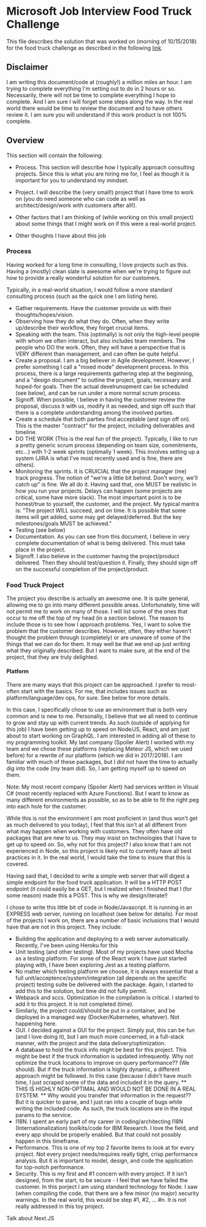 # Microsoft Job Interview Food Truck Challenge

This file describes the solution that was worked on (morning of 10/15/2018) for the food truck challenge as described in the following [link](https://github.com/timfpark/take-home-engineering-challenge).

## Disclaimer

I am writing this document/code at (roughly!) a million miles an hour. I am trying to complete everything I'm setting out to do in 2 hours or so. Necessarily, there will not be time to complete everything I hope to complete. And I am sure I will forget some steps along the way. In the real world there would be time to review the document and to have others review it. I am sure you will understand if this work product is not 100% complete.

## Overview

This section will contain the following:

- Process. This section will describe how I typically approach consulting projects. Since this is what you are hiring me for, I feel as though it is important for you to understand my mindset.

- Project. I will describe the (very small!) project that I have time to work on (you do need someone who can code as well as architect/design/work with customers after all!).

- Other factors that I am thinking of (while working on this small project) about some things that I might work on if this were a real-world project.

- Other thoughts I have about this job

### Process

Having worked for a long time in consulting, I love projects such as this. Having a (mostly) clean slate is awesome when we're trying to figure out how to provide a really wonderful solution for our customers.

Typically, in a real-world situation, I would follow a more standard consulting process (such as the quick one I am listing here).

- Gather requirements. Have the customer provide us with their thoughts/hopes/vision.
- Observing how they do what they do. Often, when they write up/describe their workflow, they forget crucial items.
- Speaking with the team. This (optimally) is not only the high-level people with whom we often interact, but also includes team members. The people who DO the work. Often, they will have a perspective that is VERY different than management, and can often be quite helpful.
- Create a proposal. I am a big believer in Agile development. However, I prefer something I call a "mixed mode" development process. In this process, there is a large requirements gathering step at the beginning, and a "design document" to outline the project, goals, necessary and hoped-for goals. Then the actual develrunopment can be scheduled (see below), and can be run under a more normal scrum process.
- Signoff. When possible, I believe in having the customer review the proposal, discuss it with us, modify it as needed, and sign off such that there is a complete understanding among the involved parties.
- Create a schedule that both parties find acceptable (and sign off on). This is the master "contract" for the project, including deliverables and timeline. 
- DO THE WORK (This is the real fun of the project). Typically, I like to run a pretty generic scrum process (depending on team size, commitments, etc...) with 1-2 week sprints (optimally 1 week). This involves setting up a system (JIRA is what I've most recently used and is fine, there are others).
- Monitoring the sprints. It is CRUICIAL that the project manager (me) track progress. The notion of "we're a little bit behind. Don't worry, we'll catch up" is fine. We all do it. Having said that, one MUST be realistic in how you run your projects. Delays can happen (some projects are critical, some have more slack). The most important point is to be honest/true to yourself, the customer, and the project. My typical mantra is: "The project WILL succeed, and on time. It is possible that some items will get added, some may get delayed/deferred. But the key milestones/goals MUST be achieved."
- Testing (see below)
- Documentation. As you can see from this document, I believe in very complete documentation of what is being delivered. This must take place in the project.
- Signoff. I also believe in the customer having the project/product delivered. Then they should test/question it. Finally, they should sign off on the successful completion of the project/product.

### Food Truck Project

The project you describe is actually an awesome one. It is quite general, allowing me to go into many different possible areas. Unfortunately, time will not permit me to work on many of those. I will list some of the ones that occur to me off the top of my head (in a section below). The reason to include those is to see how I approach problems. Yes, I want to solve the problem that the customer describes. However, often, they either haven't thought the problem through (completely) or are unaware of some of the things that we can do for them. It may well be that we end up just writing what they originally described. But I want to make sure, at the end of the project, that they are truly delighted.

#### Platform

There are many ways that this project can be approached. I prefer to most-often start with the basics. For me, that includes issues such as platform/language/dev ops, for sure. See below for more details.

In this case, I specifically chose to use an environment that is both very common and is new to me. Personally, I believe that we all need to continue to grow and stay up with current trends. As such (outside of applying for this job) I have been getting up to speed on Node/JS, React, and am just about to start working on GraphQL. I am interested in adding all of these to my programming toolkit. My last company (Spoiler Alert) I worked with my team and we chose these platforms (replacing Meteor JS, which we used before) for a rewrite of our platform (which we did in 2017/2018). I am familiar with much of these packages, but I did not have the time to actually dig into the code (my team did). So, I am getting myself up to speed on them.

Note: My most recent company (Spoiler Alert) had services written in Visual C# (most recently replaced with Azure Functions). But I want to know as many different environments as possible, so as to be able to fit the right peg into each hole for the customer.

While this is not the environment I am most proficient in (and thus won't get as much delivered to you today), I feel that this isn't at all different from what may happen when working with customers. They often have old packages that are new to us. They may insist on technologies that I have to get up to speed on. So, why not for this project? I also know that I am not experienced in Node, so this project is likely not to currently have all best practices in it. In the real world, I would take the time to insure that this is covered.

Having said that, I decided to write a simple web server that will digest a simple endpoint for the food truck application. It will be a HTTP POST endpoint (it could easily be a GET, but I realized when I finished that I (for some reason) made this a POST. This is why we design/iterate!!

I chose to write this little bit of code in Node/Javascript. It is running in an EXPRESS web server, running on localhost (see below for details). For most of the projects I work on, there are a number of basic inclusions that I would have that are not in this project. They include:

- Building the application and deploying to a web server automatically. Recently, I've been using Heroku for this
- Unit testing (and other testing). Most of my projects have used Mocha as a testing platform. For some of the React work I have just started playing with, I have been exploring Jest as a testing platform.
- No matter which testing platform we choose, it is always essential that a full unit/acceptence/system/integration (all depends on the specific project) testing suite be delivered with the package. Again, I started to add this to the solution, but time did not fully permit.
- Webpack and sccs. Optimization in the compilation is critical. I started to add it to this project. It is not completed (time).
- Similarly, the project could/should be put in a container, and be deployed in a managed way (Docker/Kubernetes, whatever). Not happening here.
- GUI. I decided against a GUI for the project. Simply put, this can be fun (and I love doing it), but I am much more concerned, in a full-stack manner, with the project and the data delivery/optimization.
- A database to hold the truck info might be best for this project. This might be best if the truck information is updated infrequently. Why not optimize the truck locations to improve on query performance?? (We should). But if the truck information is highly dynamic, a different approach might be followed. In this case (because I didn't have much time, I just scraped some of the data and included it in the query. ** THIS IS HIGHLY NON-OPTIMAL AND WOULD NOT BE DONE IN A REAL SYSTEM. ** Why would you transfer that information in the request?? But it is quicker to parse, and I just ran into a couple of bugs while writing the included code. As such, the truck locations are in the input params to the service.
- I18N. I spent an early part of my career in coding/architecting I18N (Internationalization) toolkits/code for IBM Research. I love the field, and every app should be properly enabled. But that could not possbly happen in this timeframe.
- Performance. This is one of my top 2 favorite items to look at for every project. Not every project needs/requires really tight, crisp performance analysis. But it is important to model, design, and code the application for top-notch performance.
- Security. This is my first and #1 concern with every project. If it isn't designed, from the start, to be secure - I feel that we have failed the customer. In this porject I am using standard technology for Node. I saw (when compiling the code, that there are a few minor (no major) security warnings. In the real world, this would be step #1, #2, ... #n. It is not really addressed in this toy project.




Talk about Next.JS
